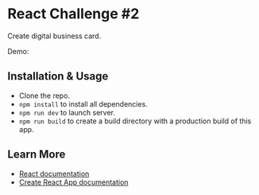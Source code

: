# React Challenge #2

Create digital business card.

Demo: 

## Installation & Usage

- Clone the repo.
- `npm install` to install all dependencies.
- `npm run dev` to launch server.
- `npm run build` to create a build directory with a production build of this app.

## Learn More

- [React documentation](https://reactjs.org/)
- [Create React App documentation](https://create-react-app.dev/docs/getting-started/)
